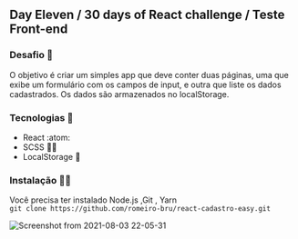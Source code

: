 ## Day Eleven / 30 days of React challenge / Teste Front-end

### Desafio :space_invader: 
O objetivo é criar um simples app que deve conter duas páginas, uma que exibe um formulário com os campos de input, e outra que liste os dados cadastrados. Os dados são armazenados no localStorage.

### Tecnologias :mag_right:
* React :atom:
* SCSS :nail_care::sparkles:
* LocalStorage :notebook:

### Instalação 👨‍🏭
Você precisa ter instalado Node.js ,Git , Yarn 
<br>
```git clone https://github.com/romeiro-bru/react-cadastro-easy.git```

![Screenshot from 2021-08-03 22-05-31](https://user-images.githubusercontent.com/56081906/128105680-6c23b680-dd9a-41d4-b46e-751937fa7dc4.png)
